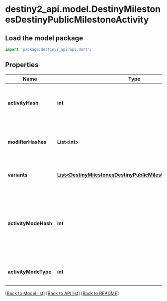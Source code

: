 # destiny2_api.model.DestinyMilestonesDestinyPublicMilestoneActivity

## Load the model package
```dart
import 'package:destiny2_api/api.dart';
```

## Properties
Name | Type | Description | Notes
------------ | ------------- | ------------- | -------------
**activityHash** | **int** | The hash identifier of the activity that&#39;s been chosen to be considered the canonical \&quot;conceptual\&quot; activity definition. This may have many variants, defined herein. | [optional] [default to null]
**modifierHashes** | **List&lt;int&gt;** | The activity may have 0-to-many modifiers: if it does, this will contain the hashes to the DestinyActivityModifierDefinition that defines the modifier being applied. | [optional] [default to []]
**variants** | [**List&lt;DestinyMilestonesDestinyPublicMilestoneActivityVariant&gt;**](DestinyMilestonesDestinyPublicMilestoneActivityVariant.md) | Every relevant variation of this conceptual activity, including the conceptual activity itself, have variants defined here. | [optional] [default to []]
**activityModeHash** | **int** | The hash identifier of the most specific Activity Mode under which this activity is played. This is useful for situations where the activity in question is - for instance - a PVP map, but it&#39;s not clear what mode the PVP map is being played under. If it&#39;s a playlist, this will be less specific: but hopefully useful in some way. | [optional] [default to null]
**activityModeType** | **int** | The enumeration equivalent of the most specific Activity Mode under which this activity is played. | [optional] [default to null]

[[Back to Model list]](../README.md#documentation-for-models) [[Back to API list]](../README.md#documentation-for-api-endpoints) [[Back to README]](../README.md)


